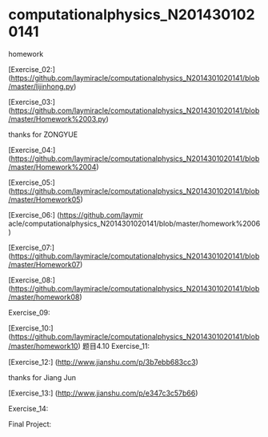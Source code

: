 # computationalphysics_N2014301020141
homework

[Exercise_02:] (https://github.com/laymiracle/computationalphysics_N2014301020141/blob/master/lijinhong.py)

[Exercise_03:] (https://github.com/laymiracle/computationalphysics_N2014301020141/blob/master/Homework%2003.py)

thanks for ZONGYUE

[Exercise_04:] (https://github.com/laymiracle/computationalphysics_N2014301020141/blob/master/Homework%2004)

[Exercise_05:] (https://github.com/laymiracle/computationalphysics_N2014301020141/blob/master/Homework05)

[Exercise_06:] (https://github.com/laymir
acle/computationalphysics_N2014301020141/blob/master/homework%2006)

[Exercise_07:] (https://github.com/laymiracle/computationalphysics_N2014301020141/blob/master/Homework07)

[Exercise_08:] (https://github.com/laymiracle/computationalphysics_N2014301020141/blob/master/homework08)

Exercise_09:

[Exercise_10:] (https://github.com/laymiracle/computationalphysics_N2014301020141/blob/master/homework10)
题目4.10
Exercise_11:

[Exercise_12:] (http://www.jianshu.com/p/3b7ebb683cc3)

thanks for Jiang Jun

[Exercise_13:] (http://www.jianshu.com/p/e347c3c57b66)

Exercise_14:

Final Project:
